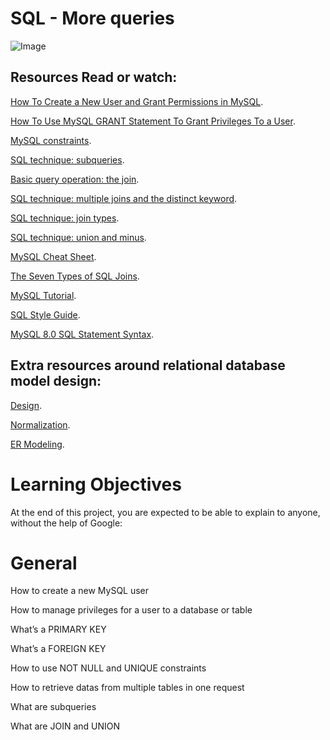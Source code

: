 SQL - More queries
===================

![Image](https://s3.amazonaws.com/intranet-projects-files/holbertonschool-higher-level_programming+/274/66988091.jpg "icon")

Resources
Read or watch:
-----------------

[How To Create a New User and Grant Permissions in MySQL](https://www.digitalocean.com/community/tutorials/how-to-create-a-new-user-and-grant-permissions-in-mysql).

[How To Use MySQL GRANT Statement To Grant Privileges To a User](https://www.mysqltutorial.org/mysql-grant.aspx).

[MySQL constraints](https://zetcode.com/mysql/constraints/).

[SQL technique: subqueries](https://web.csulb.edu/colleges/coe/cecs/dbdesign/dbdesign.php?page=sql/subqueries.php).


[Basic query operation: the join](https://web.csulb.edu/colleges/coe/cecs/dbdesign/dbdesign.php?page=sql/join.php).

[SQL technique: multiple joins and the distinct keyword](https://web.csulb.edu/colleges/coe/cecs/dbdesign/dbdesign.php?page=sql/multijoin.php).

[SQL technique: join types](https://web.csulb.edu/colleges/coe/cecs/dbdesign/dbdesign.php?page=sql/jointypes.php).

[SQL technique: union and minus](https://web.csulb.edu/colleges/coe/cecs/dbdesign/dbdesign.php?page=sql/setops.php).


[MySQL Cheat Sheet](https://intellipaat.com/mediaFiles/2019/02/SQL-Commands-Cheat-Sheet.pdf?US).

[The Seven Types of SQL Joins](https://tableplus.com/blog/2018/09/a-beginners-guide-to-seven-types-of-sql-joins.html).

[MySQL Tutorial](https://www.youtube.com/watch?v=yPu6qV5byu4).

[SQL Style Guide](https://www.sqlstyle.guide).

[MySQL 8.0 SQL Statement Syntax](https://dev.mysql.com/doc/refman/8.0/en/sql-statements.html).

Extra resources around relational database model design:
--------------------------------------------------------

[Design](https://www.guru99.com/database-design.html).

[Normalization](https://www.guru99.com/database-normalization.html).

[ER Modeling](https://www.guru99.com/er-modeling.html).


Learning Objectives
===================
At the end of this project, you are expected to be able to explain to anyone, without the help of Google:

General
=======
How to create a new MySQL user

How to manage privileges for a user to a database or table

What’s a PRIMARY KEY

What’s a FOREIGN KEY

How to use NOT NULL and UNIQUE constraints

How to retrieve datas from multiple tables in one request

What are subqueries

What are JOIN and UNION
